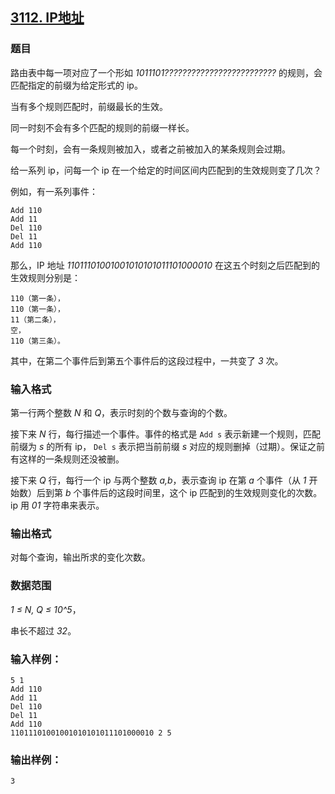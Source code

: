 ## [3112. IP地址](https://www.acwing.com/problem/content/3115/)

### 题目

路由表中每一项对应了一个形如 *1011101?????????????????????????* 的规则，会匹配指定的前缀为给定形式的 ip。

当有多个规则匹配时，前缀最长的生效。

同一时刻不会有多个匹配的规则的前缀一样长。

每一个时刻，会有一条规则被加入，或者之前被加入的某条规则会过期。

给一系列 ip，问每一个 ip 在一个给定的时间区间内匹配到的生效规则变了几次？

例如，有一系列事件：

```
Add 110
Add 11
Del 110
Del 11
Add 110
```

那么，IP 地址 *11011101001001010101011101000010* 在这五个时刻之后匹配到的生效规则分别是：

```
110（第一条），
110（第一条），
11（第二条），
空，
110（第三条）。
```

其中，在第二个事件后到第五个事件后的这段过程中，一共变了 *3* 次。

### 输入格式

第一行两个整数 *N* 和 *Q*，表示时刻的个数与查询的个数。

接下来 *N* 行，每行描述一个事件。事件的格式是 `Add s` 表示新建一个规则，匹配前缀为 *s* 的所有 ip， `Del s` 表示把当前前缀 *s* 对应的规则删掉（过期）。保证之前有这样的一条规则还没被删。

接下来 *Q* 行，每行一个 ip 与两个整数 *a,b*，表示查询 ip 在第 *a* 个事件（从 *1* 开始数）后到第 *b* 个事件后的这段时间里，这个 ip 匹配到的生效规则变化的次数。ip 用 *01* 字符串来表示。

### 输出格式

对每个查询，输出所求的变化次数。

### 数据范围

*1 ≤ N, Q ≤ 10^5*，

串长不超过 *32*。

### 输入样例：

```
5 1
Add 110
Add 11
Del 110
Del 11
Add 110
11011101001001010101011101000010 2 5
```

### 输出样例：

```
3
```
